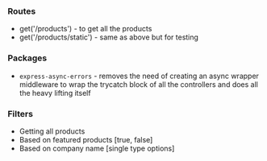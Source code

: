 ### Routes

- get('/products') - to get all the products
- get('/products/static') - same as above but for testing

### Packages

- `express-async-errors` - removes the need of creating an async wrapper middleware to wrap the trycatch block of all the controllers and does all the heavy lifting itself

### Filters

- Getting all products
- Based on featured products [true, false]
- Based on company name [single type options]
